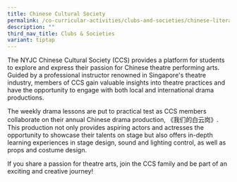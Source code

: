 ```yaml
---
title: Chinese Cultural Society
permalink: /co-curricular-activities/clubs-and-societies/chinese-literary-club/
description: ""
third_nav_title: Clubs & Societies
variant: tiptap
---
```

<p>The NYJC Chinese Cultural Society (CCS) provides a platform for students
to explore and express their passion for Chinese theatre performing arts.
Guided by a professional instructor renowned in Singapore's theatre industry,
members of CCS gain valuable insights into theatre practices and have the
opportunity to engage with both local and international drama productions.</p>
<p>The weekly drama lessons are put to practical test as CCS members collaborate
on their annual Chinese drama production, 《我们的白云岗》. This production not
only provides aspiring actors and actresses the opportunity to showcase
their talents on stage but also offers in-depth learning experiences in
stage design, sound and lighting control, as well as props and costume
design.</p>
<p>If you share a passion for theatre arts, join the CCS family and be part
of an exciting and creative journey!</p>